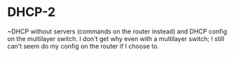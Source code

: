 # DHCP-2
~DHCP without servers (commands on the router instead) and DHCP config on the multilayer switch. I don't get why even with a multilayer switch; I still can't seem do my config on the router if I choose to.
